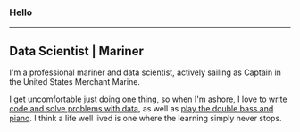 ### Hello
---
Data Scientist | Mariner
---

I'm a professional mariner and data scientist, actively sailing as Captain in the United States Merchant Marine. 

I get uncomfortable just doing one thing, so when I'm ashore, I love to [write code and solve problems with data](https://github.com/AlexSpradling?tab=repositories), as well as [play the double bass and piano](https://www.youtube.com/channel/UCU69tZVC5um2UJALw11vSiQ). I think a life well lived is one where the learning simply never stops. 
